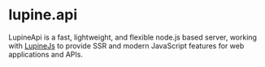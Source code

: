 # lupine.api

LupineApi is a fast, lightweight, and flexible node.js based server, working with [LupineJs](https://github.com/uuware/lupine.js) to provide SSR and modern JavaScript features for web applications and APIs.
